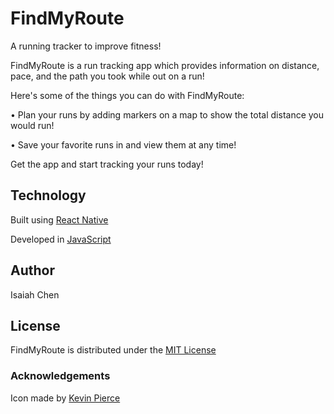 # FindMyRoute

A running tracker to improve fitness!

FindMyRoute is a run tracking app which provides information on distance, pace, and the path you took while out on a run!

Here's some of the things you can do with FindMyRoute:

• Plan your runs by adding markers on a map to show the total distance you would run!

• Save your favorite runs in and view them at any time!

Get the app and start tracking your runs today!

## Technology
Built using [React Native](https://reactnative.dev/)

Developed in [JavaScript](https://www.javascript.com/)

## Author
Isaiah Chen

## License
FindMyRoute is distributed under the [MIT License](https://github.com/chenIsai/FindMyRoute/blob/master/LICENSE)

### Acknowledgements
Icon made by [Kevin Pierce](https://github.com/enigma-01)
